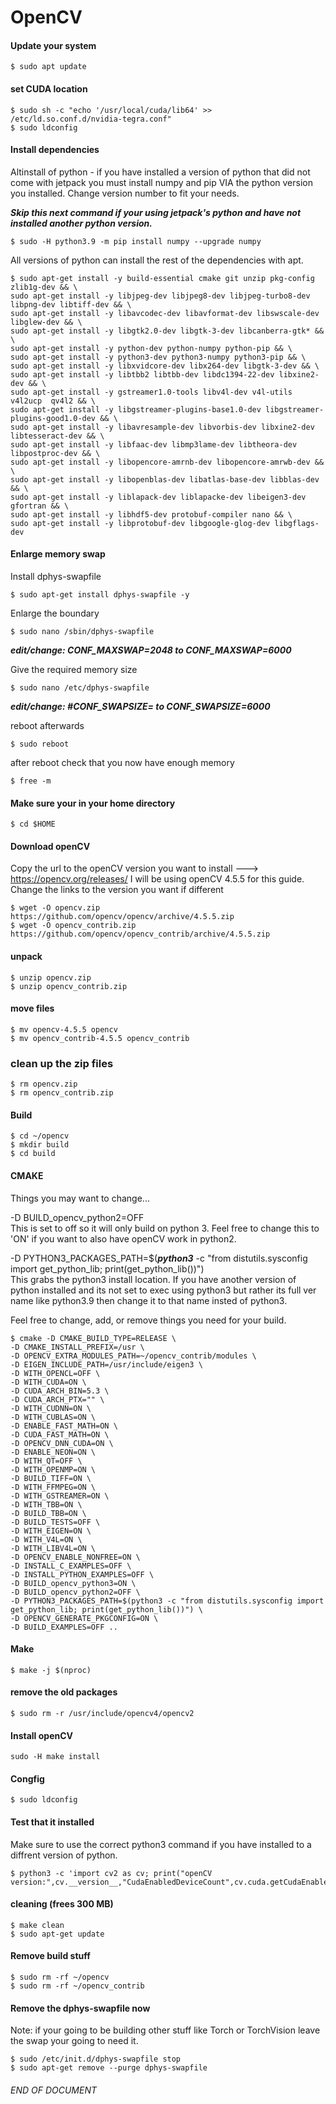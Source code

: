 # OpenCV

#### Update your system
```
$ sudo apt update
```
#### set CUDA location
```
$ sudo sh -c "echo '/usr/local/cuda/lib64' >> /etc/ld.so.conf.d/nvidia-tegra.conf"
$ sudo ldconfig
```

#### Install dependencies
Altinstall of python - if you have installed a version of python that did not come with jetpack you must install numpy and pip VIA the python version you installed. Change version number to fit your needs.

***Skip this next command if your using jetpack's python and have not installed another python version.***
```
$ sudo -H python3.9 -m pip install numpy --upgrade numpy
```
All versions of python can install the rest of the dependencies with apt.
```
$ sudo apt-get install -y build-essential cmake git unzip pkg-config zlib1g-dev && \
sudo apt-get install -y libjpeg-dev libjpeg8-dev libjpeg-turbo8-dev libpng-dev libtiff-dev && \
sudo apt-get install -y libavcodec-dev libavformat-dev libswscale-dev libglew-dev && \
sudo apt-get install -y libgtk2.0-dev libgtk-3-dev libcanberra-gtk* && \
sudo apt-get install -y python-dev python-numpy python-pip && \
sudo apt-get install -y python3-dev python3-numpy python3-pip && \
sudo apt-get install -y libxvidcore-dev libx264-dev libgtk-3-dev && \
sudo apt-get install -y libtbb2 libtbb-dev libdc1394-22-dev libxine2-dev && \
sudo apt-get install -y gstreamer1.0-tools libv4l-dev v4l-utils v4l2ucp  qv4l2 && \
sudo apt-get install -y libgstreamer-plugins-base1.0-dev libgstreamer-plugins-good1.0-dev && \
sudo apt-get install -y libavresample-dev libvorbis-dev libxine2-dev libtesseract-dev && \
sudo apt-get install -y libfaac-dev libmp3lame-dev libtheora-dev libpostproc-dev && \
sudo apt-get install -y libopencore-amrnb-dev libopencore-amrwb-dev && \
sudo apt-get install -y libopenblas-dev libatlas-base-dev libblas-dev && \
sudo apt-get install -y liblapack-dev liblapacke-dev libeigen3-dev gfortran && \
sudo apt-get install -y libhdf5-dev protobuf-compiler nano && \
sudo apt-get install -y libprotobuf-dev libgoogle-glog-dev libgflags-dev
```

#### Enlarge memory swap
Install dphys-swapfile
```
$ sudo apt-get install dphys-swapfile -y
```

Enlarge the boundary
```
$ sudo nano /sbin/dphys-swapfile
```
___edit/change: CONF_MAXSWAP=2048 to CONF_MAXSWAP=6000___

Give the required memory size
```
$ sudo nano /etc/dphys-swapfile
```
___edit/change: #CONF_SWAPSIZE= to CONF_SWAPSIZE=6000___

reboot afterwards
```
$ sudo reboot
```

after reboot check that you now have enough memory
```
$ free -m
```

#### Make sure your in your home directory
```
$ cd $HOME
```

#### Download openCV

Copy the url to the openCV version you want to install ---> https://opencv.org/releases/
I will be using openCV 4.5.5 for this guide. Change the links to the version you want if different
```
$ wget -O opencv.zip https://github.com/opencv/opencv/archive/4.5.5.zip
$ wget -O opencv_contrib.zip https://github.com/opencv/opencv_contrib/archive/4.5.5.zip
```
#### unpack
```
$ unzip opencv.zip
$ unzip opencv_contrib.zip
```

#### move files  
```
$ mv opencv-4.5.5 opencv
$ mv opencv_contrib-4.5.5 opencv_contrib
```
### clean up the zip files
```
$ rm opencv.zip
$ rm opencv_contrib.zip
```
#### Build
```
$ cd ~/opencv
$ mkdir build
$ cd build
```
#### CMAKE

Things you may want to change...

-D BUILD_opencv_python2=OFF
<br>
This is set to off so it will only build on python 3. Feel free to change this to 'ON' if you want to also have openCV work in python2.

-D PYTHON3_PACKAGES_PATH=$(***python3*** -c "from distutils.sysconfig import get_python_lib; print(get_python_lib())")
<br>
This grabs the python3 install location. If you have another version of python installed and its not set to exec using python3 but rather its full ver name like python3.9 then change it to that name insted of python3.

Feel free to change, add, or remove things you need for your build.

```
$ cmake -D CMAKE_BUILD_TYPE=RELEASE \
-D CMAKE_INSTALL_PREFIX=/usr \
-D OPENCV_EXTRA_MODULES_PATH=~/opencv_contrib/modules \
-D EIGEN_INCLUDE_PATH=/usr/include/eigen3 \
-D WITH_OPENCL=OFF \
-D WITH_CUDA=ON \
-D CUDA_ARCH_BIN=5.3 \
-D CUDA_ARCH_PTX="" \
-D WITH_CUDNN=ON \
-D WITH_CUBLAS=ON \
-D ENABLE_FAST_MATH=ON \
-D CUDA_FAST_MATH=ON \
-D OPENCV_DNN_CUDA=ON \
-D ENABLE_NEON=ON \
-D WITH_QT=OFF \
-D WITH_OPENMP=ON \
-D BUILD_TIFF=ON \
-D WITH_FFMPEG=ON \
-D WITH_GSTREAMER=ON \
-D WITH_TBB=ON \
-D BUILD_TBB=ON \
-D BUILD_TESTS=OFF \
-D WITH_EIGEN=ON \
-D WITH_V4L=ON \
-D WITH_LIBV4L=ON \
-D OPENCV_ENABLE_NONFREE=ON \
-D INSTALL_C_EXAMPLES=OFF \
-D INSTALL_PYTHON_EXAMPLES=OFF \
-D BUILD_opencv_python3=ON \
-D BUILD_opencv_python2=OFF \
-D PYTHON3_PACKAGES_PATH=$(python3 -c "from distutils.sysconfig import get_python_lib; print(get_python_lib())") \
-D OPENCV_GENERATE_PKGCONFIG=ON \
-D BUILD_EXAMPLES=OFF ..
```


#### Make
```
$ make -j $(nproc)
```
#### remove the old packages
```
$ sudo rm -r /usr/include/opencv4/opencv2
```

#### Install openCV
```
sudo -H make install
```
#### Congfig
```
$ sudo ldconfig
```
#### Test that it installed
Make sure to use the correct python3 command if you have installed to a diffrent version of python.
```
$ python3 -c 'import cv2 as cv; print("openCV version:",cv.__version__,"CudaEnabledDeviceCount",cv.cuda.getCudaEnabledDeviceCount())'
```
#### cleaning (frees 300 MB)
```
$ make clean
$ sudo apt-get update
```

#### Remove build stuff
```
$ sudo rm -rf ~/opencv
$ sudo rm -rf ~/opencv_contrib
```
#### Remove the dphys-swapfile now
Note: if your going to be building other stuff like Torch or TorchVision leave the swap your going to need it.
```
$ sudo /etc/init.d/dphys-swapfile stop
$ sudo apt-get remove --purge dphys-swapfile
```



###### END OF DOCUMENT
